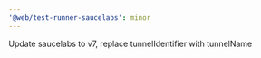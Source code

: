 ```yaml
---
'@web/test-runner-saucelabs': minor
---
```


Update saucelabs to v7, replace tunnelIdentifier with tunnelName
